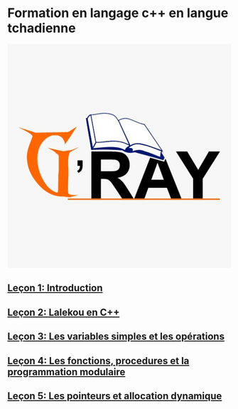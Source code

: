 # Formation en langage c++ en langue tchadienne

![](images/gray.jpeg)

## [Leçon 1: Introduction](docs/lecon1.md)

## [Leçon 2: Lalekou en C++](docs/lecon2.md)

## [Leçon 3: Les variables simples et les opérations](docs/lecon3.md)

## [Leçon 4: Les fonctions, procedures et la programmation modulaire](docs/lecon4.md)

## [Leçon 5: Les pointeurs et allocation dynamique](docs/lecon5.md)

